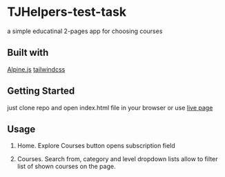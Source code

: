 # TJHelpers-test-task
 a simple educatinal 2-pages app for choosing courses

## Built with
[Alpine.js](https://alpinejs.dev/)
[tailwindcss](https://tailwindcss.com/)

## Getting Started
just clone repo and open index.html file in your browser
or
use [live page](https://teiatan.github.io/TJHelpers-test-task/#)

## Usage

1. Home.
    Explore Courses button opens subscription field

2. Courses.
    Search from, category and level dropdown lists allow to filter list of shown courses on the page.